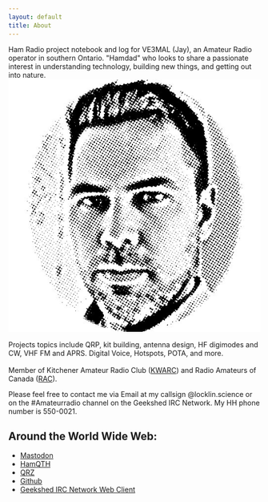 ```yaml
---
layout: default
title: About
---
```


Ham Radio project notebook and log for VE3MAL (Jay),
an Amateur Radio operator in southern Ontario. "Hamdad" who
looks to share a passionate interest in understanding technology, building new things, and getting out into
nature.
![jason's profile picture](assets/images/Profile.png)


Projects topics include QRP, kit building, antenna design, HF digimodes and CW, VHF FM and APRS. Digital Voice, Hotspots, POTA, and more.
<br><br>
Member of Kitchener Amateur Radio Club ([KWARC](http://www.kwarc.org/)) and
Radio Amateurs of Canada ([RAC](https://www.rac.ca/)).

Please feel free to contact me via Email at my callsign @locklin.science or on the #Amateurradio channel on the Geekshed IRC Network. My HH phone number is 550-0021.


## Around the World Wide Web:
* <a href="https://mastodon.radio/@ve3mal" rel="me" rel="noopener" target="_blank">Mastodon</a>
* <a href="https://www.hamqth.com/ve3mal" rel="me" rel="noopener" target="_blank">HamQTH</a>
* <a href="https://www.qrz.com/db/VE3MAL" rel="me" rel="noopener" target="_blank">QRZ</a>
* <a href="https://github.com/JasonLocklin" rel="me" rel="noopener" target="_blank">Github</a>
* <a href="https://kiwiirc.com/client/irc.geekshed.net/#amateurradio" rel="noopener" target="_blank">Geekshed IRC Network Web Client</a>

<!-- Non-displayed hcard -->
<div style="display:none" id="hcard-Jason-Locklin" class="vcard">
  <img style="float:left; margin-right:4px" src="https://ve3mal.locklin.science/assets/images/profile.jpg" alt="photo of " class="photo"/>
 <a class="url fn" rel="me" href="https://ve3mal.locklin.science">Jason Locklin</a>
 <div class="org">VE3MAL</div>
 <div class="tel">550-0021</div>
 <div class="adr">
  <span class="locality">Kitchener</span>
,
  <span class="region">On</span>

  <span class="country-name">Canada</span>

 </div>
<p style="font-size:smaller;">This <a href="http://microformats.org/wiki/hcard">hCard</a> created with the <a href="http://microformats.org/code/hcard/creator">hCard creator</a>.</p>
</div>

<br><br>
<br><br>
<br><br>
